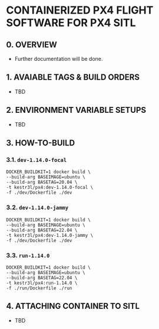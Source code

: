 # CONTAINERIZED PX4 FLIGHT SOFTWARE FOR PX4 SITL

## 0. OVERVIEW

- Further documentation will be done.

## 1. AVAIABLE TAGS & BUILD ORDERS

- TBD

## 2. ENVIRONMENT VARIABLE SETUPS

- TBD

## 3. HOW-TO-BUILD

### 3.1. `dev-1.14.0-focal`

```shell
DOCKER_BUILDKIT=1 docker build \
--build-arg BASEIMAGE=ubuntu \
--build-arg BASETAG=20.04 \
-t kestr3l/px4:dev-1.14.0-focal \
-f ./dev/Dockerfile ./dev
```

### 3.2. `dev-1.14.0-jammy`

```shell
DOCKER_BUILDKIT=1 docker build \
--build-arg BASEIMAGE=ubuntu \
--build-arg BASETAG=22.04 \
-t kestr3l/px4:dev-1.14.0-jammy \
-f ./dev/Dockerfile ./dev
```

### 3.3. `run-1.14.0`

```shell
DOCKER_BUILDKIT=1 docker build \
--build-arg BASEIMAGE=ubuntu \
--build-arg BASETAG=22.04 \
-t kestr3l/px4:run-1.14.0 \
-f ./run/Dockerfile ./run
```

## 4. ATTACHING CONTAINER TO SITL

- TBD